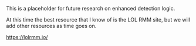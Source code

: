 This is a placeholder for future research on enhanced detection logic.  

At this time the best resource that I know of is the LOL RMM site, but we will add other resources as time goes on.  

https://lolrmm.io/